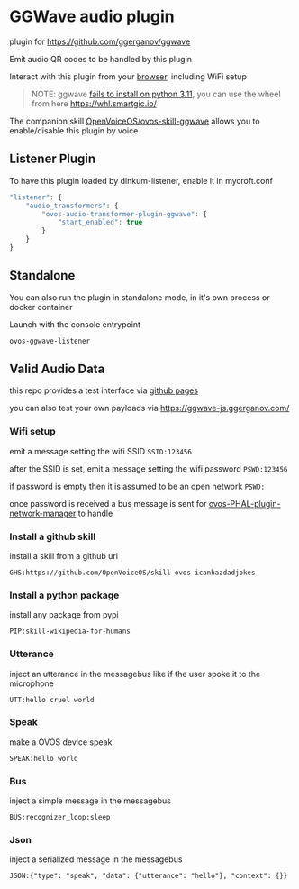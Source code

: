 # GGWave audio plugin

plugin for https://github.com/ggerganov/ggwave

Emit audio QR codes to be handled by this plugin

Interact with this plugin from your [browser](https://openvoiceos.github.io/ovos-audio-transformer-plugin-ggwave/), including WiFi setup

> NOTE: ggwave [fails to install on python 3.11](https://github.com/ggerganov/ggwave/issues/89), you can use the wheel from here https://whl.smartgic.io/

The companion skill [OpenVoiceOS/ovos-skill-ggwave](https://github.com/OpenVoiceOS/ovos-skill-ggwave) allows you to enable/disable this plugin by voice

## Listener Plugin

To have this plugin loaded by dinkum-listener, enable it in mycroft.conf

```javascript
"listener": {
    "audio_transformers": {
        "ovos-audio-transformer-plugin-ggwave": {
            "start_enabled": true
        }
    }
}
```

## Standalone

You can also run the plugin in standalone mode, in it's own process or docker container

Launch with the console entrypoint
```bash
ovos-ggwave-listener
```

## Valid Audio Data

this repo provides a test interface via [github pages](https://openvoiceos.github.io/ovos-audio-transformer-plugin-ggwave/)

you can also test your own payloads via https://ggwave-js.ggerganov.com/ 

### Wifi setup

emit a message setting the wifi SSID
`SSID:123456`

after the SSID is set, emit a message setting the wifi password
`PSWD:123456`

if password is empty then it is assumed to be an open network
`PSWD:`

once password is received a bus message is sent for [ovos-PHAL-plugin-network-manager](https://github.com/OpenVoiceOS/ovos-PHAL-plugin-network-manager) to handle

### Install a github skill

install a skill from a github url

`GHS:https://github.com/OpenVoiceOS/skill-ovos-icanhazdadjokes`

### Install a python package

install any package from pypi

`PIP:skill-wikipedia-for-humans`

### Utterance

inject an utterance in the messagebus like if the user spoke it to the microphone

`UTT:hello cruel world`

### Speak

make a OVOS device speak

`SPEAK:hello world`

### Bus

inject a simple message in the messagebus

`BUS:recognizer_loop:sleep`

### Json

inject a serialized message in the messagebus

`JSON:{"type": "speak", "data": {"utterance": "hello"}, "context": {}}`


